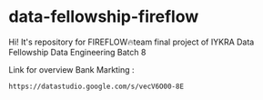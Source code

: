 # data-fellowship-fireflow
Hi! It's repository for FIREFLOW🔥team final project of IYKRA Data Fellowship Data Engineering Batch 8

Link for overview Bank Markting :
```sh
https://datastudio.google.com/s/vecV6O00-8E
```